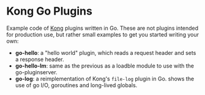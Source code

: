 # Kong Go Plugins

Example code of [Kong](https://konghq.com) plugins written in Go.
These are not plugins intended for production use, but rather
small examples to get you started writing your own:

* **go-hello**: a "hello world" plugin, which reads a request header
  and sets a response header.
* **go-hello-lm**: same as the previous as a loadble module to use
  with the go-pluginserver.
* **go-log**: a reimplementation of Kong's `file-log` plugin in Go.
  shows the use of go I/O, goroutines and long-lived globals.
